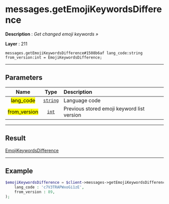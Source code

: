 # messages.getEmojiKeywordsDifference

**Description** : *Get changed emoji keywords &raquo;*

**Layer** : 211

```tl
messages.getEmojiKeywordsDifference#1508b6af lang_code:string from_version:int = EmojiKeywordsDifference;
```

---

## Parameters

| Name | Type | Description |
| :---: | :---: | :--- |
| <mark>lang_code</mark> | [`string`](type/string) | Language code |
| <mark>from_version</mark> | [`int`](type/int) | Previous stored emoji keyword list version |

---

## Result

[EmojiKeywordsDifference](type/EmojiKeywordsDifference)

---

## Example

```php
$emojiKeywordsDifference = $client->messages->getEmojiKeywordsDifference(
	lang_code : 'c7V3TRAPWxoGi1zE',
	from_version : 89,
);
```